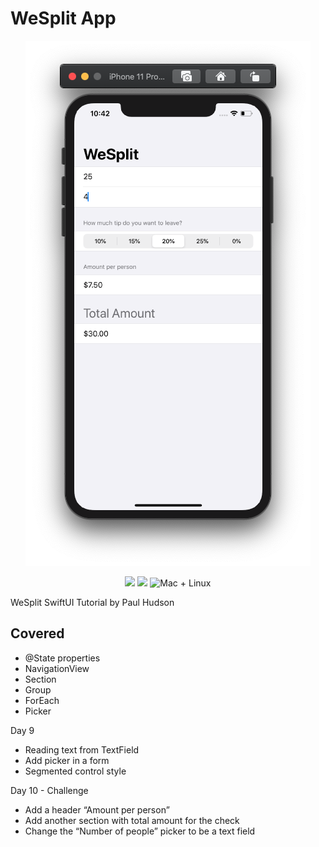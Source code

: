 # WeSplit App
<p align="center">
    <img src="Screenshot.png" width="456" max-width="90%" alt="WeSplit App" />
</p>
<p align="center">
    <img src="https://img.shields.io/badge/Swift-5.2-orange.svg" />
    <img src="https://img.shields.io/badge/xcode-11.4-brightgreen.svg" />
    <img src="https://img.shields.io/badge/platforms-mac+linux-brightgreen.svg?style=flat" alt="Mac + Linux" />
</p>

WeSplit SwiftUI Tutorial by Paul Hudson

## Covered
* @State properties
* NavigationView
* Section
* Group
* ForEach
* Picker

Day 9
* Reading text from TextField
* Add picker in a form
* Segmented control style

Day 10 - Challenge
* Add a header “Amount per person”
* Add another section with total amount for the check
* Change the “Number of people” picker to be a text field
